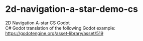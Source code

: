 # 2d-navigation-a-star-demo-cs      
2D Navigation A-star CS Godot       
C# Godot translation of the following Godot example: https://godotengine.org/asset-library/asset/519
